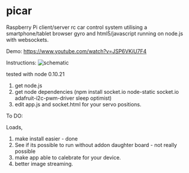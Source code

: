 picar
=====

Raspberry Pi client/server rc car control system utilising a smartphone/tablet browser gyro and html5/javascript running on node.js with websockets.

Demo:
https://www.youtube.com/watch?v=JSP6VKiU7F4

Instructions:
![schematic](/raw/master/media/picar_scematic.PNG)

tested with node 0.10.21

1. get node.js
2. get node dependencies (npm install socket.io node-static socket.io adafruit-i2c-pwm-driver sleep optimist)
3. edit app.js and socket.html for your servo positions.



To DO:

Loads,

1. make install easier - done
2. See if its possible to run without addon daughter board - not really possible
3. make app able to calebrate for your device.
4. better image streaming.
